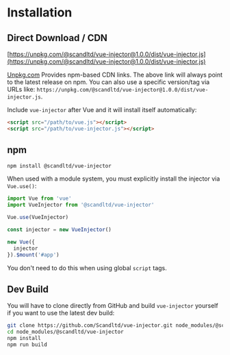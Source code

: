 # Installation

## Direct Download / CDN

[https://unpkg.com/@scandltd/vue-injector@1.0.0/dist/vue-injector.js](https://unpkg.com/@scandltd/vue-injector@1.0.0/dist/vue-injector.js)

<!--email_off-->
[Unpkg.com](https://unpkg.com) Provides npm-based CDN links. The above link will always point to the latest release on npm. You can also use a specific version/tag via URLs like:  `https://unpkg.com/@scandltd/vue-injector@1.0.0/dist/vue-injector.js`.
<!--/email_off-->

Include `vue-injector` after Vue and it will install itself automatically:

``` html
<script src="/path/to/vue.js"></script>
<script src="/path/to/vue-injector.js"></script>
```

## npm

``` bash
npm install @scandltd/vue-injector
```

When used with a module system, you must explicitly install the injector via `Vue.use()`:

``` js
import Vue from 'vue'
import VueInjector from '@scandltd/vue-injector'

Vue.use(VueInjector)

const injector = new VueInjector()

new Vue({
  injector
}).$mount('#app')
```

You don't need to do this when using global `script` tags.

## Dev Build

You will have to clone directly from GitHub and build `vue-injector` yourself if you want to use the latest dev build:

``` bash
git clone https://github.com/Scandltd/vue-injector.git node_modules/@scandltd/vue-injector
cd node_modules/@scandltd/vue-injector
npm install
npm run build
```
